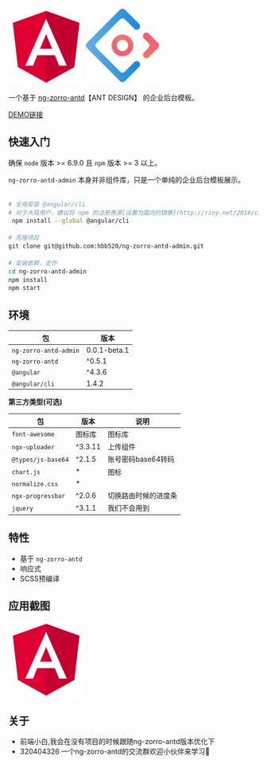 [![angular](./src/assets/images/md/angular.png)](https://angular.cn/)
[![NG-ZORRO](./src/assets/images/md/ant.png)](https://ng.ant.design/#/docs/angular/introduce)


一个基于 [ng-zorro-antd](https://github.com/NG-ZORRO/ng-zorro-antd)【ANT DESIGN】 的企业后台模板。

[DEMO链接](http://www.baidu.com)

## 快速入门

确保 `node` 版本 >= 6.9.0 且 `npm` 版本 >= 3 以上。

`ng-zorro-antd-admin` 本身并非组件库，只是一个单纯的企业后台模板展示。

```bash

# 全局安装 @angular/cli
# 对于大陆用户，建议将 npm 的注册表源[设置为国内的镜像](http://riny.net/2014/cnpm/)，可以大幅提升安装速度。
 npm install --global @angular/cli

# 克隆项目 
git clone git@github.com:hbb520/ng-zorro-antd-admin.git

# 安装依赖，走你
cd ng-zorro-antd-admin
npm install
npm start

```

## 环境

| 包 | 版本 |
| ------- | ------- |
| `ng-zorro-antd-admin` | 0.0.1-beta.1 | 
| `ng-zorro-antd` | ^0.5.1 |
| `@angular` | ^4.3.6 |
| `@angular/cli` | 1.4.2 |

**第三方类型(可选)**

| 包  | 版本 | 说明 |
| ------- | ------- | ------- |
| `font-awesome` |  图标库  | 图标库  |
|`ngx-uploader`|^3.3.11|上传组件|
|`@types/js-base64`|^2.1.5|账号密码base64转码|
|`chart.js`|*|图标|
|`normalize.css`|*| |
|`ngx-progressbar`|^2.0.6|切换路由时候的进度条|
|`jquery`|^3.1.1|我们不会用到|



## 特性

+ 基于 `ng-zorro-antd`
+ 响应式
+ SCSS预编译

## 应用截图

![桌面](./src/assets/images/md/angular.png)

## 关于

+ 前端小白,我会在没有项目的时候跟随ng-zorro-antd版本优化下
+ 320404326 一个ng-zorro-antd的交流群欢迎小伙伴来学习:tangerine:
